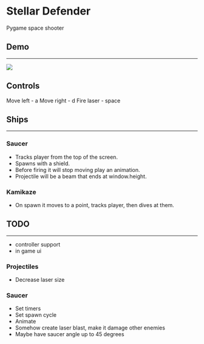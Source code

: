 # Stellar Defender
 Pygame space shooter

## Demo
___

![](demo.gif)

## Controls
Move left - a
Move right - d
Fire laser - space

## Ships
___

### Saucer
- Tracks player from the top of the screen.
- Spawns with a shield.
- Before firing it will stop moving play an animation.
- Projectile will be a beam that ends at window.height.

### Kamikaze
- On spawn it moves to a point, tracks player, then dives at them.

## TODO
___

- controller support
- in game ui

### Projectiles
- Decrease laser size

### Saucer
- Set timers
- Set spawn cycle
- Animate
- Somehow create laser blast, make it damage other enemies
- Maybe have saucer angle up to 45 degrees 
